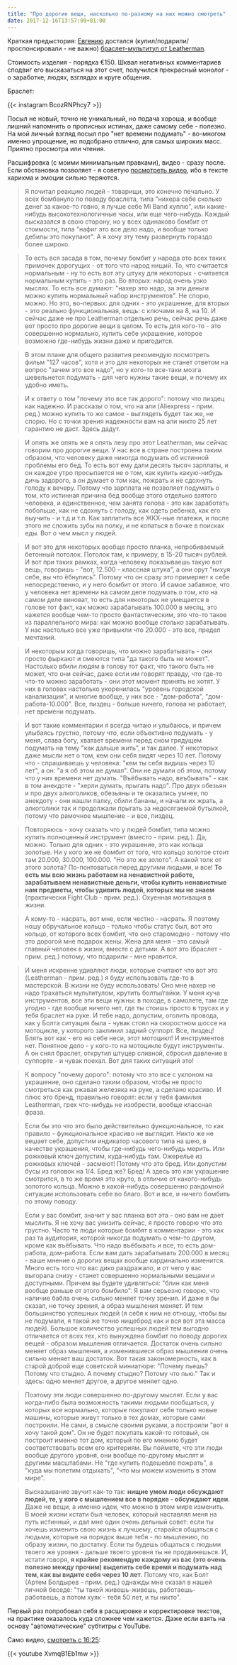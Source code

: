 ```yaml
---
title: "Про дорогие вещи, насколько по-разному на них можно смотреть"
date: 2017-12-16T13:57:09+01:00
---
```


Краткая предыстория: [Евгению](https://www.youtube.com/user/masterpitstop) достался (купил/подарили/проспонсировали - не важно) [браслет-мультитул от Leatherman](https://www.instagram.com/p/BcozRNPhcy7/?taken-by=by_pit_stop).

Стоимость изделия - порядка €150. Шквал негативных комментариев сподвиг его высказаться на этот счет, получился прекрасный монолог - о заработке, людях, взглядах и круге общения.

<!--more-->

Браслет:

{{< instagram BcozRNPhcy7 >}}

Посыл не новый, точно не уникальный, но подача хороша, и вообще лишний напомнить о прописных истинах, даже самому себе - полезно. На мой личный взгляд посыл про "нет времени подумать" - во-многом именно упрощение, но подобрано отлично, для самых широких масс. Приятно просмотра или чтения.

Расшифровка (с моими минимальным правками), видео - сразу после. Если обстановка позволяет - я советую [посмотреть видео](https://youtu.be/XvmqB1Eb1mw?t=16m25s), ибо в тексте харихма и эмоции сильно теряются.

> Я почитал реакцию людей - товарищи, это конечно печально. У всех бомбануло по поводу браслета, типа "нихера себе сколько денег за какое-то говно, я лучше себе Mi Band куплю", или какие-нибудь высокотехнологичные часы, или еще чего-нибудь. Каждый высказался в свою сторону, но у всех одинаково бомбит от стоимости, типа "нафиг это все дело надо, и вообще только дебилы это покупают". А я хочу эту тему развернуть гораздо более широко.

> То есть вся засада в том, почему бомбит у народа ото всех таких примочек дорогущих - от того что народ нищий. То, что считается нормальным - ну то есть вот эту штуку для некоторых - считается нормальным купить - это раз. Во вторых: народ очень узко мыслях. То есть все думают: "нахер это надо, за эти деньги можно купить нормальный набор инструментов". Не спорю, можно. Но это, во-первых: для одних - это украшение, для вторых - это реально функциональная, вещь: c ключами на 8, на 10. И сейчас даже не про Leatherman отдельно речь, сейчас речь даже вот просто про дорогие вещи в целом. То есть для кого-то - это совершенно нормально, купить себе украшение, которое возможно где-нибудь жизни даже и пригодится.

> В этом плане для общего развития рекомендую посмотреть фильм "127 часов", хотя и это для некоторых не станет ответом на вопрос "зачем это все надо", но у кого-то все-таки мозга шевельнется подумать - для чего нужны такие вещи, и почему их удобно иметь.

> И к ответу о том "почему это все так дорого": потому что пиздец как надежно. И рассказы о том, что на али (Aliexpress - прим. ред.) можно купить то же самое - выглядеть будет так же, не спорю. Но с точки зрения надежности вам на али никто 25 лет гарантию не даст. Здесь дадут.

> И опять же опять же я опять лезу про этот Leatherman, мы сейчас говорим про дорогие вещи. У нас все в стране построена таким образом, что человеку даже никогда подумать об истинной проблемы его бед. То есть вот ему дали десять тысяч зарплаты, и он каждое утро просыпается не о том, как купить какую-нибудь дичь задорого, а он думает о том как, пожрать и не сдохнуть голоду к вечеру. Потому что зарплата не позволяет подумать о том, кто истинная причина бед вообще этого отдельно взятого человека, и единственное, чем занята голова - это как заработать побольше, как не сдохнуть с голоду, как одеть ребенка, как его выучить - и т.д и т.п. Как заплатить все ЖКХ-ные платежи, и после этого не сложить зубы на полку, и не копаться в бочке в поисках еды. Вот о чем мысл у людей.

> И вот это для некоторых вообще просто планка, непробиваемый бетонный потолок. Потолок там, к примеру, в 15-20 тысяч рублей. И вот при таких рамках, когда человеку показываешь такую вот вещь, говоришь - "вот, 12.500 - классная штука", а они орут "нихуя себе, вы что ёбнулись". Потому что он сразу это примеряет к себе непосредственно, и у него бомбит от этого. И самое забавное, что у человека нет времени на самом деле подумать о том, кто на самом деле виноват, то есть для некоторых не умещается в голове тот факт, как можно зарабатывать 100.000 в месяц, это кажется вообще чем-то просто фантастическим, это что-то такое из параллельного мира: как можно вообще _столько_ зарабатывать. У нас настолько все уже привыкли что 20.000 - это все, предел мечтаний.

> И некоторым когда говоришь, что можно зарабатывать - они просто фыркают и смеются типа "да такого быть не может". Настолько вбили людям в голову тот факт, что такого быть не может, что они сейчас, даже если им говорят правду, что где-то что-то можно заработать - они этот момент принять не хотят. У них в головах настолько укоренилась "уровень городской канализации", и многие вообще, у них все - "дом-работа", "дом-работа-10.000". Все, пиздец - больше ничего, голова не работает, нет времени подумать.

> И вот такие комментарии я всегда читаю и улыбаюсь, и причем улыбаясь грустно, потому что, если объективно подумать - у меня, слава богу, хватает времени перед сном грядущем подумать на тему "как дальше жить", и так далее. У некоторых даже мысли нет о том, кем они себя видят через 10 лет. Потому что - спрашиваешь у человека: "кем ты себя видишь через 10 лет", а он: "а я об этом не думал". Они не думали об этом, потому что у них времени нет думать. "Въёбывать надо, веъбывать" - как в том анекдоте - "херли думать, прыгать надо". Про двух обезьян и про двух алкоголиков, обезьяны и те оказались умнее, по анекдоту - они нашли палку, сбили бананы, и начали их жрать, а алкоголики так и продолжали прыгать за недосягаемой бутылкой, потому что рамочное мышление - и все, пиздец.

> Повторяюсь - хочу сказать что у людей бомбит, типа можно купить полноценный инструмент (вместо -  прим. ред.). Да, можно. Только для одних - это украшение, это как кольца золотые. Ни у кого же не бомбит от того, что кольцо золотое стоит там 20.000, 30.000, 100.000. "Но это же золото". А какой толк от этого золота? По-понтоваться перед другими людьми, и все! **То есть мы всю жизнь работаем на ненавистной работе, зарабатываем ненавистные деньги, чтобы купить ненавистные нам предметы, чтобы удивить людей, которых мы не знаем** (практически Fight Club - прим. ред.). Охуенная мотивация в жизни.

> А кому-то - насрать, вот мне, если честно - насрать. Я поэтому ношу обручальное кольцо - только чтобы статус был, вот это кольцо, от которого всех бомбит, что оно старомодно - потому что это дорогой мне подарок жены. Жена для меня - это самый главный человек в жизни, вместе с детьми. А вот это (браслет - прим. ред.) потому, что подарили - мне нравится.

> И меня искренне удивляют люди, которые считают что вот это (Leatherman - прим. ред.) я буду использовать где-то в мастерской. В жизни не буду использовать! Оно мне нахер не надо трахаться мультитулом, крутить болты/гайки. У меня куча инструментов, все эти вещи нужны: в походе, в самолете, там где угодно - где вообще ничего нет, где ты стоишь просто в трусах и у тебя браслет на руке. И тебе надо, допустим, оголить провода, как у Болта ситуация была - чувак стоял на скоростном шоссе на мотоцикле, у которого заклинил задний суппорт. Все, пиздец! Блять вот как - его на себе неси, этот мотоцикл! И инструментов нет. Понятное дело - у кого-то на мотоцикле будут инструменты. А он снял браслет, открутил штуцер сливной, сбросил давление в суппорте - и чувак поехал. Вот для таких ситуаций это!

> К вопросу "почему дорого": потому что это все с уклоном на украшение, оно сделано таким образом, чтобы не просто смотреться как ржавая железяка на руке, а сделано красиво. И плюс это бренд, правильно говорят: если у тебя фамилия Leatherman, грех что-нибудь не изобрести, вообще классная фраза.

> Если бы это что это было действительно функциональное, то как правило - функциональное красиво не выглядит. Никто же не вешает себе, допустим индикатор часового типа на шею, в качестве украшения, чтобы где-нибудь чего-нибудь мерить. Или рожковый ключ допустим, куда-нибудь там. Ожерелье из рожковых ключей - засмеют! Потому что это бред. Или допустим бусы из головок на 1/4. Бред же? Бред! А здесь это как украшение смотрится, в то же время это круто, в отличие от какого-нибудь золотого кольца. Можно в какой-нибудь совершенно рандомной ситуации использовать себе во благо. Вот и все, и ничего бомбить по этому поводу.

> Если у вас бомбит, значит у вас планка вот эта - оно вам не дает мыслить. Я не хочу вас унизить сейчас, я просто говорю что это грустно. Часто те люди которые бомбят в комментарии - это как раз та аудитория, которой никогда подумать о чем-то другом, кроме как въёбывать. Что надо въёбывать и все, то есть дом-работа, дом-работа. Если вам дать зарабатывать 200.000 в месяц - ваше мнение о дорогих вещах вообще кардинально изменится. Много есть того что вас дико раздражало, и от чего у вас выгорала снизу - станет совершенно нормальными вещами и доступными. Причем вы будете удивляться: "блин как меня вообще раньше от этого бомбило". Я вам серьезно говорю, что наличие бабла очень сильно меняет точку зрения. И даже я бы сказал, не точку зрения, а образ мышления меняет. И тем большинство успешных людей (я себя к ним не отношу, чтобы вы не подумали, я такой же точно нищеброд как и вся вот эта масса людей). Большое количество успешных людей тем выгодно отличается от всех тех, кто вынуждена бомбит по поводу дорогих вещей - образом мышления отличается. Достаток очень сильно меняет образ мышления, а изменившиеся образ мышления очень сильно меняет ваш достаток. Вот такая закономерность, как в старой доброй еще советской миниатюре: "Почему пьешь? Потому что стыдно. А почему стыдно? Потому что пью." Так и здесь: одно меняет другое, а другое меняет одно.

> Поэтому эти люди совершенно по-другому мыслят. Если у вас когда-либо была возможность такими людьми пообщаться, у которых все нормально, которые покупают себе только новые машины, которые живут только в тех домах, которые сами построили. Не сами, в смысле своими руками, а построили "вот я хочу такой дом". Он не будет покупать какой-то готовый, он построит именно тот дом, который по его мнению будет соответствовать всем его критериям. Вы поймете, что эти люди вообще другого уровня, они вообще по-другому мыслят и другими масштабами. Не "где купить подешевле пожрать", а "куда мы полетим отдыхать", "что мы можем изменить в этом мире".

> Высказывание звучит как-то так: **нищие умом люди обсуждают людей, те, у кого с мышлением все в порядке - обсуждают идеи**. Даже не вещи, а именно идеи, что можно в этом мире изменить. В моей жизни кстати был человек, который наставлял меня на путь истинный, и дал мне один очень дельный совет: если ты хочешь изменить свою жизнь к лучшему, старайся общаться с людьми, которые на порядок выше тебя - по мышлению, по образу жизни, по достатку. Если ты будешь общаться с людьми твоего же уровня - дальше твоего уровня ты не продвинешься. И, кстати говоря, **я крайне рекомендую каждому из вас (это очень полезно между прочим) выделить себе время и подумать над тем, как вы видите себя через 10 лет**. Потому что, как Болт (Артем Болдырев - прим. ред.) однажды мне сказал в нашей личной беседе: "ты такой живешь-живешь, работаешь-работаешь, а потом хуяк - тебя 50 лет, и ты никто".

Первый раз попробовал себя в расшировке и корректировке текстов, на практике оказалось куда сложнее чем кажется. Даже если взять на основу "автоматические" субтитры с YouTube.

Само видео, [смотреть с 16:25](https://youtu.be/XvmqB1Eb1mw?t=16m25s):

{{< youtube XvmqB1Eb1mw >}}